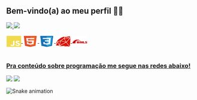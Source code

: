 ## Bem-vindo(a) ao meu perfil 👨‍💻

 <div>
   <a href="https://github.com/nagato94">
   <img height="180em" src="https://github-readme-stats.vercel.app/api?username=nagato94&show_icons=true&theme=tokyonight&include_all_commits=true&count_private=true"/>
   <img height="180em" src="https://github-readme-stats.vercel.app/api/top-langs/?username=nagato94&layout=compact&langs_count=6&theme=tokyonight"/>

</div>
<div style="display: inline_block"><br>
  <img align="center" alt="Js" height="30" width="40" src="https://raw.githubusercontent.com/devicons/devicon/master/icons/javascript/javascript-plain.svg">
  <img align="center" alt="HTML" height="30" width="40" src="https://raw.githubusercontent.com/devicons/devicon/master/icons/html5/html5-original.svg">
  <img align="center" alt="CSS" height="30" width="40" src="https://raw.githubusercontent.com/devicons/devicon/master/icons/css3/css3-original.svg">
                                                                                                                                                  <img align="center" alt="Ruby" height="30" width="40" src="https://raw.githubusercontent.com/devicons/devicon/master/icons/ruby/ruby-plain.svg">
                                                                                                                                                  
 <img align="center" alt="On Rails" height="30" width="40" src="https://github.com/devicons/devicon/blob/master/icons/rails/rails-plain-wordmark.svg">                                                                                                                                                   
</div>
 
 <br>
 
  ### Pra conteúdo sobre programação me segue nas redes abaixo!
 
<div> 
  <a href="https://instagram.com/kaique.costa94" target="_blank"><img src="https://img.shields.io/badge/-Instagram-%23E4405F?style=for-the-badge&logo=instagram&logoColor=white" target="_blank"></a>
  <a href="https://www.linkedin.com/in/kaique-costa-30ba50270/" target="_blank"><img src="https://img.shields.io/badge/-LinkedIn-%230077B5?style=for-the-badge&logo=linkedin&logoColor=white" target="_blank"></a> 
 
  ![Snake animation](https://github.com/nagato94/nagato94/blob/output/github-contribution-grid-snake.svg)


</div>
